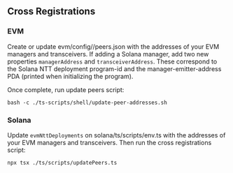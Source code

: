 ## Cross Registrations

### EVM
Create or update evm/config/<env>/peers.json with the addresses of your EVM managers and transceivers. If adding a Solana manager, add two new properties `managerAddress` and `transceiverAddress`. These correspond to the Solana NTT deployment program-id and the manager-emitter-address PDA (printed when initializing the program).
    
Once complete, run update peers script:

```shell
bash -c ./ts-scripts/shell/update-peer-addresses.sh
```

### Solana
Update `evmNttDeployments` on solana/ts/scripts/env.ts with the addresses of your EVM managers and transceivers. Then run the cross registrations script:

```shell
npx tsx ./ts/scripts/updatePeers.ts
```